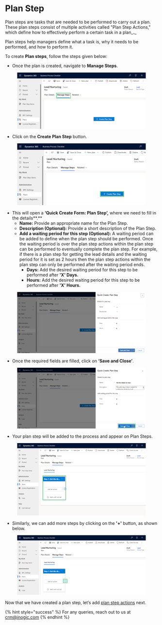 # Plan Step

Plan steps are tasks that are needed to be performed to carry out a plan. These plan steps consist of multiple activities called "Plan Step Actions," which define how to effectively perform a certain task in a plan_**.**_

Plan steps help managers define what a task is, why it needs to be performed, and how to perform it.

To create **Plan steps**, follow the steps given below:

* Once the plan is created, navigate to **Manage Steps**.

<figure><img src="../../../../.gitbook/assets/Plan step.png" alt=""><figcaption></figcaption></figure>

* Click on the **Create Plan Step** button.

<figure><img src="../../../../.gitbook/assets/plan step_2 (1).png" alt=""><figcaption></figcaption></figure>

* This will open a **‘Quick Create Form: Plan Step’,** where we need to fill in the details**.**
  * **Name:** Provide an appropriate name for the Plan Step.
  * **Description (Optional):** Provide a short description of the Plan Step.
  * **Add a waiting period for this step (Optional):** A waiting period can be added to define when the plan step should be performed. Once the waiting period is over the plan step actions within the plan step can be performed to eventually complete the plan step. For example, if there is a plan step for getting the lead details and the waiting period for it is set as 2 hours then the plan step actions within the plan step can only be performed after the waiting period ends.
    * **Days:** Add the desired waiting period for this step to be performed after **'X' Days.**
    * **Hours:** Add the desired waiting period for this step to be performed after **'X' Hours.**

<figure><img src="../../../../.gitbook/assets/Plan step_3.png" alt=""><figcaption></figcaption></figure>

* Once the required fields are filled, click on **‘Save and Close’**.

<figure><img src="../../../../.gitbook/assets/Plan Step3.1 (1) (1).png" alt=""><figcaption></figcaption></figure>

* Your plan step will be added to the process and appear on Plan Steps.

<figure><img src="../../../../.gitbook/assets/Plan step_4 (1).png" alt=""><figcaption></figcaption></figure>

* Similarly, we can add more steps by clicking on the **'+'** button, as shown below.

<figure><img src="../../../../.gitbook/assets/plan step_5 (1).png" alt=""><figcaption></figcaption></figure>

Now that we have created a plan step, let’s add [plan step actions](https://docs.inogic.com/business-process-checklist/features/manage-plans/create-plan/create-process-type-plan/plan-step-action) next.

{% hint style="success" %}
For any queries, reach out to us at [crm@inogic.com](mailto:crm@inogic.com)
{% endhint %}
